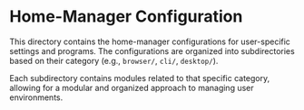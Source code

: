 # Home-Manager Configuration

This directory contains the home-manager configurations for user-specific settings and programs. The configurations are organized into subdirectories based on their category (e.g., `browser/`, `cli/`, `desktop/`).

Each subdirectory contains modules related to that specific category, allowing for a modular and organized approach to managing user environments.
